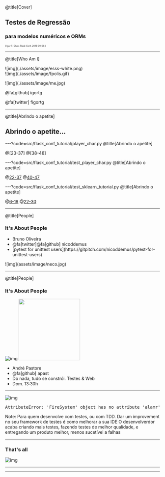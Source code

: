 @title[Cover]

## Testes de Regressão
### para modelos numéricos e ORMs

<span style="font-size: 0.5em">[ Igor T. Ghisi, Flask-Conf, 2019-09-08 ]</span>

---
@title[Who Am I]

<div class="left">
![img](./assets/image/esss-white.png)<br>
![img](./assets/image/fpolis.gif)<br>

</div>

<div class="right">
<p>![img](./assets/image/me.jpg)</p>
<p>@fa[github] igortg</p>
<p>@fa[twitter] figortg</p>
</div>

---
@title[Abrindo o apetite]

## Abrindo o apetite...

---?code=src/flask_conf_tutorial/player_char.py
@title[Abrindo o apetite]

@[23-37]
@[38-48]

---?code=src/flask_conf_tutorial/test_player_char.py
@title[Abrindo o apetite]

@[22-37](antes)
@[40-47](depois)

---?code=src/flask_conf_tutorial/test_sklearn_tutorial.py
@title[Abrindo o apetite]

@[6-19](antes)
@[22-30](depois)

---
@title[People]

### It's About People

<div class="left">
<ul>
<li>Bruno Oliveira</li>
<li>@fa[twitter]@fa[github] nicoddemus</li>
<li>[pytest for unittest users](https://gitpitch.com/nicoddemus/pytest-for-unittest-users)</li>
</ul>
 
</div>

<div class="right">
![img](assets/image/neco.jpg)
</div>

---
@title[People]

### It's About People

![img](assets/image/pastore.jpg)
<img src="./assets/memes/cafeeeee.gif" height="200"></img>
<ul>
    <li>André Pastore</li>
    <li>@fa[github] apast</li>
    <li>Do nada, tudo se constrói. Testes & Web</li>
    <li>Dom. 13:30h</li>
</ul>

---

![img](assets/memes/santos-fuel-tank-fire.jpg)

<pre class="attr-error">AttributeError: 'FireSystem' object has no attribute 'alamr'</pre> 

Note:
Para quem desenvolve com testes, ou com TDD.
Dar um improvement no seu framework de testes é como melhorar a sua IDE
O desenvolverdor acaba criando mais testes, fazendo testes de melhor qualidade,
e entregando um produto melhor, menos sucetível a falhas

---

### That's all

![img](assets/image/queen.gif)

---


---